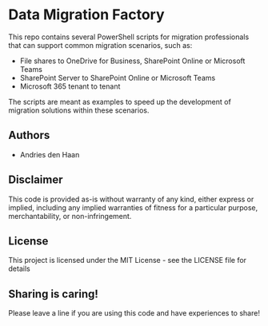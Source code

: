 # Data Migration Factory
This repo contains several PowerShell scripts for migration professionals that can support common migration scenarios, such as:
* File shares to OneDrive for Business, SharePoint Online or Microsoft Teams
* SharePoint Server to SharePoint Online or Microsoft Teams
* Microsoft 365 tenant to tenant

The scripts are meant as examples to speed up the development of migration solutions within these scenarios.
## Authors
* Andries den Haan
## Disclaimer
This code is provided as-is without warranty of any kind, either express or implied, including any implied warranties of fitness for a particular purpose, merchantability, or non-infringement.
## License
This project is licensed under the MIT License - see the LICENSE file for details
## Sharing is caring!
Please leave a line if you are using this code and have experiences to share!
